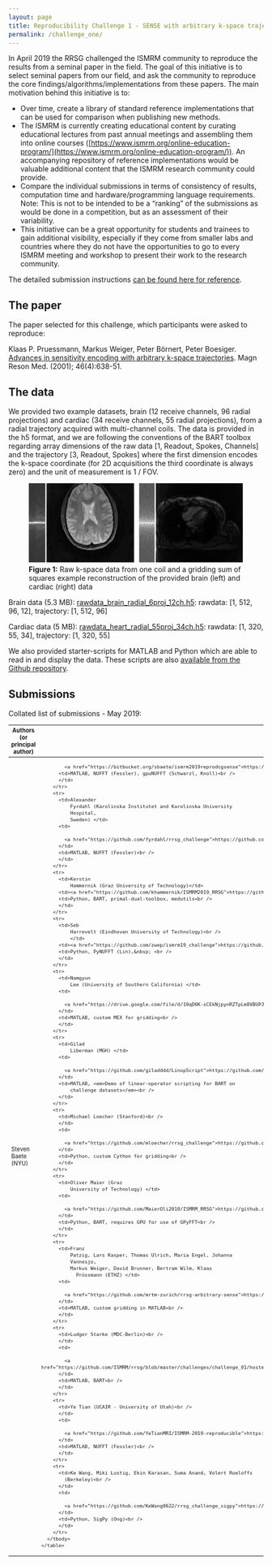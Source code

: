 ```yaml
---
layout: page
title: Reproducibility Challenge 1 - SENSE with arbitrary k-space trajectories
permalink: /challenge_one/
---
```


In April 2019 the RRSG challenged the ISMRM community to reproduce the results from a seminal paper in the field. The goal of this initiative is to select seminal papers from our field, and ask the community to reproduce the core findings/algorithms/implementations from these papers. The main motivation behind this initiative is to:

* Over time, create a library of standard reference implementations that can be used for comparison when publishing new methods.
* The ISMRM is currently creating educational content by curating educational lectures from past annual meetings and assembling them into online courses ([https://www.ismrm.org/online-education-program/](https://www.ismrm.org/online-education-program/)). An accompanying repository of reference implementations would be valuable additional content that the ISMRM research community could provide.
* Compare the individual submissions in terms of consistency of results, computation time and hardware/programming language requirements. Note: This is not to be intended to be a “ranking” of the submissions as would be done in a competition, but as an assessment of their variability.
* This initiative can be a great opportunity for students and trainees to gain additional visibility, especially if they come from smaller labs and countries where they do not have the opportunities to go to every ISMRM meeting and workshop to present their work to the research community.

The detailed submission instructions [can be found here for reference](https://blog.ismrm.org/2019/04/02/ismrm-reproducible-research-study-group-2019-reproduce-a-seminal-paper-initiative/).

## The paper

The paper selected for this challenge, which participants were asked to reproduce:

Klaas P. Pruessmann, Markus Weiger, Peter Börnert, Peter Boesiger. [Advances in sensitivity encoding with arbitrary k-space trajectories](https://onlinelibrary.wiley.com/doi/full/10.1002/mrm.1241). Magn Reson Med. (2001); 46(4):638-51.


## The data

We provided two example datasets, brain (12 receive channels, 96 radial projections) and cardiac (34 receive channels, 55 radial projections), from a radial trajectory acquired with multi-channel coils. The data is provided in the h5 format, and we are following the conventions of the BART toolbox regarding array dimensions of the raw data [1, Readout, Spokes, Channels] and the trajectory [3, Readout, Spokes] where the first dimension encodes the k-space coordinate (for 2D acquisitions the third coordinate is always zero) and the unit of measurement is 1 / FOV.

<figure>
<img src="https://raw.githubusercontent.com/ISMRM/rrsg/master/challenges/challenge_01/figure1.png" alt="Figure1" /><figcaption><strong>Figure 1:</strong> Raw k-space data from one coil and a gridding sum of squares example reconstruction of the provided brain (left) and cardiac (right) data</figcaption>
</figure>


Brain data (5.3 MB): [rawdata\_brain\_radial\_6proj\_12ch.h5](https://github.com/ISMRM/blob/master/rrsg/challenges/challenge_01/rawdata_brain_radial_96proj_12ch.h5): rawdata: [1, 512, 96, 12], trajectory: [1, 512, 96]

Cardiac data (5 MB): [rawdata\_heart\_radial\_55proj_34ch.h5](https://github.com/ISMRM/rrsg/blob/master/challenges/challenge_01/rawdata_heart_radial_55proj_34ch.h5): rawdata: [1, 320, 55, 34], trajectory: [1, 320, 55]

We also provided starter-scripts for MATLAB and Python which are able to read in and display the data. These scripts are also [available from the Github repository](https://github.com/ISMRM/rrsg/tree/master/challenges/challenge_01).


## Submissions

Collated list of submissions - May 2019:

<table style="width:100%; font-size:80%" class="TFtable">
	<col style="width:40%" />
	<col style="width:30%" />
	<col style="width:30%" />
<thead>
        <tr>
           <th>Authors (or principal author)</th>
          <th style="max-width:150px; word-wrap:break-word;">Link</th>
          <th>Info</th>
        </tr>
</thead>       
        <tbody>
        <tr>
          <td>Steven
              Baete (NYU) <br />
              </td>
          <td>
            
            <a href="https://bitbucket.org/sbaete/ismrm2019reprodcgsense">https://bitbucket.org/sbaete/ismrm2019reprodcgsense</a></td>
          <td>MATLAB, NUFFT (Fessler), gpuNUFFT (Schwarzl, Knoll)<br />
          </td>
        </tr>
        <tr>
          <td>Alexander
              Fyrdahl (Karolinska Institutet and Karolinska University
              Hospital,
              Sweden) </td>
          <td>
            
            <a href="https://github.com/fyrdahl/rrsg_challenge">https://github.com/fyrdahl/rrsg_challenge</a>
          </td>
          <td>MATLAB, NUFFT (Fessler)<br />
          </td>
        </tr>
        <tr>
          <td>Kerstin
              Hammernik (Graz University of Technology)</td>
          <td><a href="https://github.com/khammernik/ISMRM2019_RRSG">https://github.com/khammernik/ISMRM2019_RRSG</a></td>
          <td>Python, BART, primal-dual-toolbox, medutils<br />
          </td>
        </tr>
        <tr>
          <td>Seb
              Harrevelt (Eindhoven University of Technology)<br />
              </td>
          <td><a href="https://github.com/zwep/ismrm19_challenge">https://github.com/zwep/ismrm19_challenge</a></td>
          <td>Python, PyNUFFT (Lin),&nbsp; <br />
          </td>
        </tr>
        <tr>
          <td>Namgyun
              Lee (University of Southern California) </td>
          <td>
            
            <a href="https://drive.google.com/file/d/10qD6K-sCEkNjpynRZTpLm8VBUPJFhJCt/view">https://drive.google.com/file/d/10qD6K-sCEkNjpynRZTpLm8VBUPJFhJCt/view</a>
          </td>
          <td>MATLAB, custom MEX for gridding<br />
          </td>
        </tr>
        <tr>
          <td>Gilad
              Liberman (MGH) </td>
          <td>
            
            <a href="https://github.com/giladddd/LinopScript">https://github.com/giladddd/LinopScript</a>
          </td>
          <td>MATLAB, <em>Demo of linear-operator scripting for BART on
              challenge datasets</em><br />
          </td>
        </tr>
        <tr>
          <td>Michael Loecher (Stanford)<br />
          </td>
          <td>
            
            <a href="https://github.com/mloecher/rrsg_challenge">https://github.com/mloecher/rrsg_challenge</a>
          </td>
          <td>Python, custom Cython for gridding<br />
          </td>
        </tr>
        <tr>
          <td>Oliver Maier (Graz
              University of Technology) </td>
          <td>
            
            <a href="https://github.com/MaierOli2010/ISMRM_RRSG">https://github.com/MaierOli2010/ISMRM_RRSG</a>
          </td>
          <td>Python, BART, requires GPU for use of GPyFFT<br />
          </td>
        </tr>
        <tr>
          <td>Franz
              Patzig, Lars Kasper, Thomas Ulrich, Maria Engel, Johanna
              Vannesjo,
              Markus Weiger, David Brunner, Bertram Wilm, Klaas
                Prüssmann (ETHZ) </td>
          <td>
            
            <a href="https://github.com/mrtm-zurich/rrsg-arbitrary-sense">https://github.com/mrtm-zurich/rrsg-arbitrary-sense</a>
          </td>
          <td>MATLAB, custom gridding in MATLAB<br />
          </td>
        </tr>
        <tr>
          <td>Ludger Starke (MDC-Berlin)<br />
          </td>
          <td>
            
            <a href="https://github.com/ISMRM/rrsg/blob/master/challenges/challenge_01/hosted_submissions/reproducibleResearch19_LudgerStarke.zip">.../reproducibleResearch19_LudgerStarke.zip</a>
          </td>
          <td>MATLAB, BART<br />
          </td>
        </tr>
        <tr>
          <td>Ye Tian (UCAIR - University of Utah)<br />
          </td>
          <td>
            
            <a href="https://github.com/YeTianMRI/ISMRM-2019-reproducible">https://github.com/YeTianMRI/ISMRM-2019-reproducible</a>
          </td>
          <td>MATLAB, NUFFT (Fessler)<br />
          </td>
        </tr>
        <tr>
          <td>Ke Wang, Miki Lustig, Ekin Karasan, Suma Anand, Volert Roeloffs
            (Berkeley)<br />
          </td>
          <td>
            
            <a href="https://github.com/KeWang0622/rrsg_challenge_sigpy">https://github.com/KeWang0622/rrsg_challenge_sigpy</a>
          </td>
          <td>Python, SigPy (Ong)<br />
          </td>
        </tr>
      </tbody>
    </table>
